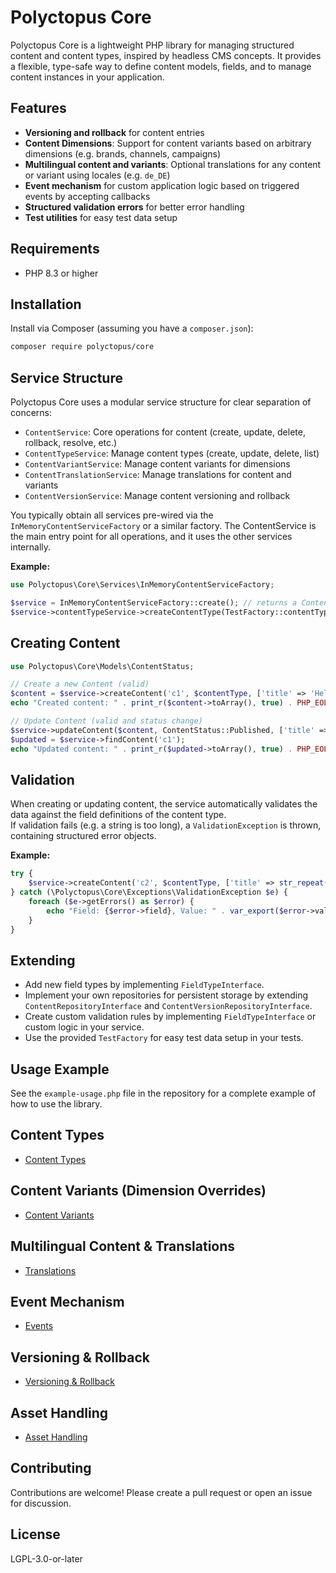 # Polyctopus Core

Polyctopus Core is a lightweight PHP library for managing structured content and content types, inspired by headless CMS concepts. It provides a flexible, type-safe way to define content models, fields, and to manage content instances in your application.

## Features

- **Versioning and rollback** for content entries
- **Content Dimensions**: Support for content variants based on arbitrary dimensions (e.g. brands, channels, campaigns)
- **Multilingual content and variants**: Optional translations for any content or variant using locales (e.g. `de_DE`)
- **Event mechanism** for custom application logic based on triggered events by accepting callbacks
- **Structured validation errors** for better error handling
- **Test utilities** for easy test data setup

## Requirements

- PHP 8.3 or higher

## Installation

Install via Composer (assuming you have a `composer.json`):

```bash
composer require polyctopus/core
```

## Service Structure

Polyctopus Core uses a modular service structure for clear separation of concerns:

- `ContentService`: Core operations for content (create, update, delete, rollback, resolve, etc.)
- `ContentTypeService`: Manage content types (create, update, delete, list)
- `ContentVariantService`: Manage content variants for dimensions
- `ContentTranslationService`: Manage translations for content and variants
- `ContentVersionService`: Manage content versioning and rollback

You typically obtain all services pre-wired via the `InMemoryContentServiceFactory` or a similar factory.
The ContentService is the main entry point for all operations, and it uses the other services internally.

**Example:**
```php
use Polyctopus\Core\Services\InMemoryContentServiceFactory;

$service = InMemoryContentServiceFactory::create(); // returns a ContentService with all dependencies
$service->contentTypeService->createContentType(TestFactory::contentTypeWithTextField('article'));
```

## Creating Content

```php
use Polyctopus\Core\Models\ContentStatus;

// Create a new Content (valid)
$content = $service->createContent('c1', $contentType, ['title' => 'Hello', 'contact' => 'info@example.com']);
echo "Created content: " . print_r($content->toArray(), true) . PHP_EOL;

// Update Content (valid and status change)
$service->updateContent($content, ContentStatus::Published, ['title' => 'Updated Title', 'contact' => 'info@example.com']);
$updated = $service->findContent('c1');
echo "Updated content: " . print_r($updated->toArray(), true) . PHP_EOL;
```

## Validation

When creating or updating content, the service automatically validates the data against the field definitions of the content type.  
If validation fails (e.g. a string is too long), a `ValidationException` is thrown, containing structured error objects.

**Example:**
```php
try {
    $service->createContent('c2', $contentType, ['title' => str_repeat('A', 300)]);
} catch (\Polyctopus\Core\Exceptions\ValidationException $e) {
    foreach ($e->getErrors() as $error) {
        echo "Field: {$error->field}, Value: " . var_export($error->value, true) . ", Message: {$error->message}\n";
    }
}
```

## Extending

- Add new field types by implementing `FieldTypeInterface`.
- Implement your own repositories for persistent storage by extending `ContentRepositoryInterface` and `ContentVersionRepositoryInterface`.
- Create custom validation rules by implementing `FieldTypeInterface` or custom logic in your service.
- Use the provided `TestFactory` for easy test data setup in your tests.


## Usage Example
See the `example-usage.php` file in the repository for a complete example of how to use the library.

## Content Types
- [Content Types](docs/ContentTypes.md)

## Content Variants (Dimension Overrides)
- [Content Variants](docs/ContentVariants.md)

## Multilingual Content & Translations
- [Translations](docs/Translations.md)

## Event Mechanism
- [Events](docs/Events.md)

## Versioning & Rollback
- [Versioning & Rollback](docs/Versioning.md)

## Asset Handling
- [Asset Handling](docs/Assets.md)

## Contributing
Contributions are welcome! Please create a pull request or open an issue for discussion.

## License

LGPL-3.0-or-later
